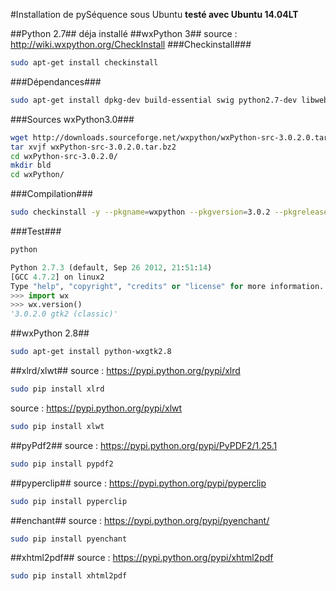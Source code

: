 #Installation de pySéquence sous Ubuntu
**testé avec Ubuntu 14.04LT**

##Python 2.7##
déja installé
##wxPython 3##
source : http://wiki.wxpython.org/CheckInstall
###Checkinstall###
```bash
sudo apt-get install checkinstall
```

###Dépendances###
```bash
sudo apt-get install dpkg-dev build-essential swig python2.7-dev libwebkitgtk-dev libjpeg-dev libtiff-dev checkinstall ubuntu-restricted-extras freeglut3 freeglut3-dev libgtk2.0-dev  libsdl1.2-dev libgstreamer-plugins-base0.10-dev 
```

###Sources wxPython3.0###
```bash
wget http://downloads.sourceforge.net/wxpython/wxPython-src-3.0.2.0.tar.bz2
tar xvjf wxPython-src-3.0.2.0.tar.bz2
cd wxPython-src-3.0.2.0/
mkdir bld
cd wxPython/
```

###Compilation###
```bash
sudo checkinstall -y --pkgname=wxpython --pkgversion=3.0.2 --pkgrelease=1 --pkglicense=wxWidgets --pkgsource=http://www.wxpython.org/ --maintainer=reingart@gmail.com --requires=python-wxversion,python2.7,python -D  python build-wxpython.py --build_dir=../bld --install
```

###Test###
```bash
python
```
```python
Python 2.7.3 (default, Sep 26 2012, 21:51:14) 
[GCC 4.7.2] on linux2
Type "help", "copyright", "credits" or "license" for more information.
>>> import wx
>>> wx.version()
'3.0.2.0 gtk2 (classic)'
```




##wxPython 2.8##
```bash
sudo apt-get install python-wxgtk2.8
```

##xlrd/xlwt##
source : https://pypi.python.org/pypi/xlrd
```bash
sudo pip install xlrd
```

source : https://pypi.python.org/pypi/xlwt
```bash
sudo pip install xlwt
```

##pyPdf2##
source : https://pypi.python.org/pypi/PyPDF2/1.25.1
```bash
sudo pip install pypdf2
```

##pyperclip##
source : https://pypi.python.org/pypi/pyperclip
```bash
sudo pip install pyperclip
```

##enchant##
source : https://pypi.python.org/pypi/pyenchant/
```bash
sudo pip install pyenchant
```

##xhtml2pdf##
source :  https://pypi.python.org/pypi/xhtml2pdf
```bash
sudo pip install xhtml2pdf
```


